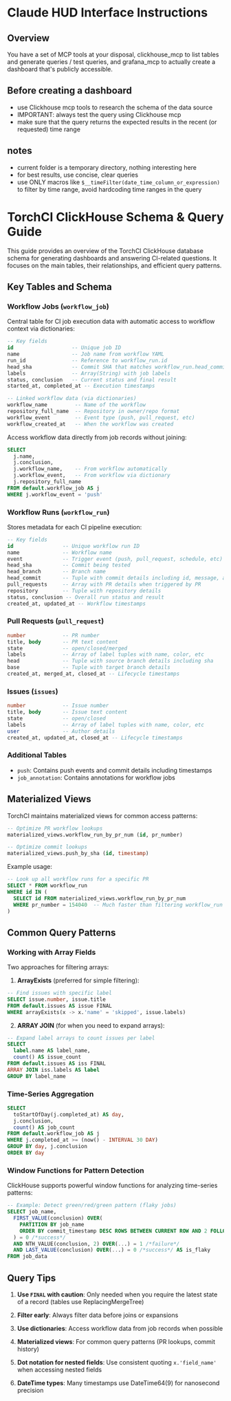 # Claude HUD Interface Instructions

## Overview

You have a set of MCP tools at your disposal, clickhouse_mcp to list tables and generate queries / test queries, and grafana_mcp to actually create a dashboard that's publicly accessible.

## Before creating a dashboard

- use Clickhouse mcp tools to research the schema of the data source
- IMPORTANT: always test the query using Clickhouse mcp
- make sure that the query returns the expected results in the recent (or requested) time range

## notes

- current folder is a temporary directory, nothing interesting here
- for best results, use concise, clear queries
- use ONLY macros like `$__timeFilter(date_time_column_or_expression)` to filter by time range, avoid hardcoding time ranges in the query



# TorchCI ClickHouse Schema & Query Guide

This guide provides an overview of the TorchCI ClickHouse database schema for generating dashboards and answering CI-related questions. It focuses on the main tables, their relationships, and efficient query patterns.

## Key Tables and Schema

### Workflow Jobs (`workflow_job`)

Central table for CI job execution data with automatic access to workflow context via dictionaries:

```sql
-- Key fields
id                   -- Unique job ID
name                 -- Job name from workflow YAML
run_id               -- Reference to workflow_run.id
head_sha             -- Commit SHA that matches workflow_run.head_commit.id
labels               -- Array(String) with job labels
status, conclusion   -- Current status and final result
started_at, completed_at -- Execution timestamps

-- Linked workflow data (via dictionaries)
workflow_name         -- Name of the workflow
repository_full_name  -- Repository in owner/repo format
workflow_event        -- Event type (push, pull_request, etc)
workflow_created_at   -- When the workflow was created
```

Access workflow data directly from job records without joining:

```sql
SELECT 
  j.name, 
  j.conclusion, 
  j.workflow_name,    -- From workflow automatically
  j.workflow_event,   -- From workflow via dictionary
  j.repository_full_name
FROM default.workflow_job AS j
WHERE j.workflow_event = 'push'
```

### Workflow Runs (`workflow_run`)

Stores metadata for each CI pipeline execution:

```sql
-- Key fields
id                -- Unique workflow run ID
name              -- Workflow name
event             -- Trigger event (push, pull_request, schedule, etc)
head_sha          -- Commit being tested
head_branch       -- Branch name
head_commit       -- Tuple with commit details including id, message, author
pull_requests     -- Array with PR details when triggered by PR
repository        -- Tuple with repository details
status, conclusion -- Overall run status and result
created_at, updated_at -- Workflow timestamps
```

### Pull Requests (`pull_request`)

```sql
number            -- PR number
title, body       -- PR text content
state             -- open/closed/merged
labels            -- Array of label tuples with name, color, etc
head              -- Tuple with source branch details including sha
base              -- Tuple with target branch details
created_at, merged_at, closed_at -- Lifecycle timestamps
```

### Issues (`issues`)

```sql
number            -- Issue number
title, body       -- Issue text content
state             -- open/closed
labels            -- Array of label tuples with name, color, etc
user              -- Author details
created_at, updated_at, closed_at -- Lifecycle timestamps
```

### Additional Tables

- `push`: Contains push events and commit details including timestamps
- `job_annotation`: Contains annotations for workflow jobs

## Materialized Views

TorchCI maintains materialized views for common access patterns:

```sql
-- Optimize PR workflow lookups
materialized_views.workflow_run_by_pr_num (id, pr_number)

-- Optimize commit lookups
materialized_views.push_by_sha (id, timestamp)
```

Example usage:
```sql
-- Look up all workflow runs for a specific PR
SELECT * FROM workflow_run
WHERE id IN (
  SELECT id FROM materialized_views.workflow_run_by_pr_num
  WHERE pr_number = 154040  -- Much faster than filtering workflow_run directly
)
```

## Common Query Patterns

### Working with Array Fields

Two approaches for filtering arrays:

1. **ArrayExists** (preferred for simple filtering):

```sql
-- Find issues with specific label
SELECT issue.number, issue.title
FROM default.issues AS issue FINAL
WHERE arrayExists(x -> x.'name' = 'skipped', issue.labels)
```

2. **ARRAY JOIN** (for when you need to expand arrays):

```sql
-- Expand label arrays to count issues per label
SELECT 
  label.name AS label_name,
  count() AS issue_count
FROM default.issues AS iss FINAL
ARRAY JOIN iss.labels AS label
GROUP BY label_name
```

### Time-Series Aggregation

```sql
SELECT 
  toStartOfDay(j.completed_at) AS day,
  j.conclusion,
  count() AS job_count
FROM default.workflow_job AS j
WHERE j.completed_at >= (now() - INTERVAL 30 DAY)
GROUP BY day, j.conclusion
ORDER BY day
```

### Window Functions for Pattern Detection

ClickHouse supports powerful window functions for analyzing time-series patterns:

```sql
-- Example: Detect green/red/green pattern (flaky jobs)
SELECT job_name, 
  FIRST_VALUE(conclusion) OVER(
    PARTITION BY job_name
    ORDER BY commit_timestamp DESC ROWS BETWEEN CURRENT ROW AND 2 FOLLOWING
  ) = 0 /*success*/
  AND NTH_VALUE(conclusion, 2) OVER(...) = 1 /*failure*/
  AND LAST_VALUE(conclusion) OVER(...) = 0 /*success*/ AS is_flaky
FROM job_data
```

## Query Tips

1. **Use `FINAL` with caution**: Only needed when you require the latest state of a record (tables use ReplacingMergeTree)

2. **Filter early**: Always filter data before joins or expansions

3. **Use dictionaries**: Access workflow data from job records when possible

4. **Materialized views**: For common query patterns (PR lookups, commit history)

5. **Dot notation for nested fields**: Use consistent quoting `x.'field_name'` when accessing nested fields

6. **DateTime types**: Many timestamps use DateTime64(9) for nanosecond precision